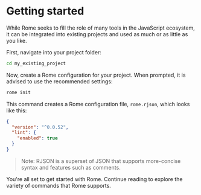 # Getting started

While Rome seeks to fill the role of many tools in the JavaScript ecosystem, it can be integrated into existing projects and used as much or as little as you like.

First, navigate into your project folder:

```bash
cd my_existing_project
```

Now, create a Rome configuration for your project. When prompted, it is advised to use the recommended settings:

```bash
rome init
```

This command creates a Rome configuration file, `rome.rjson`, which looks like this:

```json
{
  "version": "^0.0.52",
  "lint": {
    "enabled": true
  }
}
```

> Note: RJSON is a superset of JSON that supports more-concise syntax and features such as comments.

You're all set to get started with Rome. Continue reading to explore the variety of commands that Rome supports.
